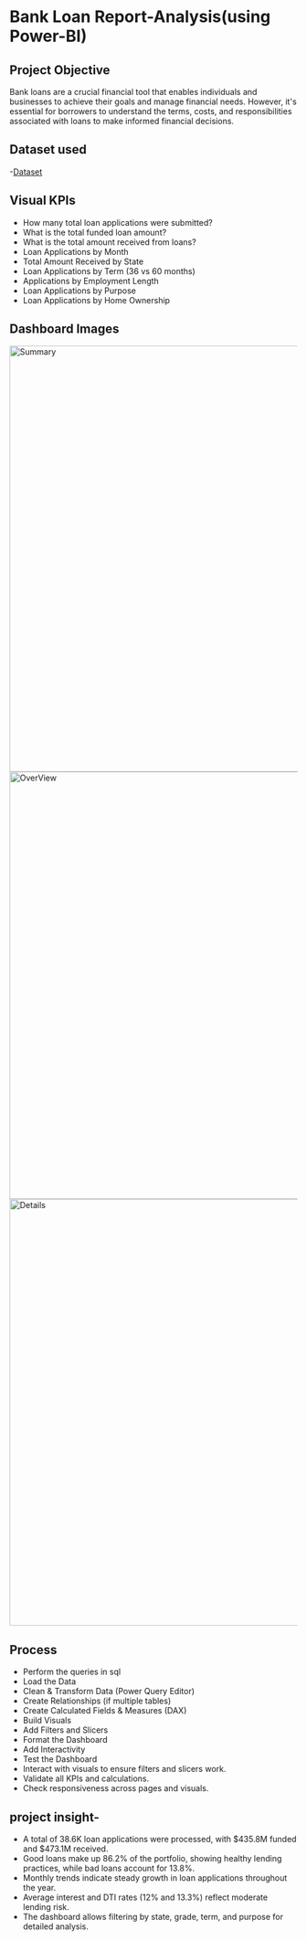 # Bank Loan Report-Analysis(using Power-BI)
## Project Objective
Bank loans are a crucial financial tool that enables individuals and businesses to achieve their goals and manage financial needs.
However, it's essential for borrowers to understand the terms, costs, and responsibilities associated with loans to make informed financial decisions.
## Dataset used
-<a href="https://github.com/bhavini-18/Bank-Loan-Report-Dashboard/blob/main/financial_loan.csv">Dataset</a>
## Visual KPIs
- How many total loan applications were submitted?
- What is the total funded loan amount?
- What is the total amount received from loans?
- Loan Applications by Month
- Total Amount Received by State
- Loan Applications by Term (36 vs 60 months)
- Applications by Employment Length
- Loan Applications by Purpose
- Loan Applications by Home Ownership

## Dashboard Images

<img width="1315" height="746" alt="Summary" src="https://github.com/user-attachments/assets/205c37cd-4b8a-412f-8673-c49be85de5d6" />
<img width="1316" height="748" alt="OverView" src="https://github.com/user-attachments/assets/33f532c7-143b-41a7-a46a-c2d135c4bfff" />
<img width="1319" height="747" alt="Details" src="https://github.com/user-attachments/assets/2264bb95-88a9-4d0f-9cd3-50c9007dc728" />

## Process

- Perform the queries in sql
- Load the Data
- Clean & Transform Data (Power Query Editor)
- Create Relationships (if multiple tables)
- Create Calculated Fields & Measures (DAX)
- Build Visuals
- Add Filters and Slicers
- Format the Dashboard
- Add Interactivity
- Test the Dashboard
- Interact with visuals to ensure filters and slicers work.
- Validate all KPIs and calculations.
- Check responsiveness across pages and visuals.

## project insight-
- A total of 38.6K loan applications were processed, with $435.8M funded and $473.1M received. 
- Good loans make up 86.2% of the portfolio, showing healthy lending practices, while bad loans account for 13.8%.
- Monthly trends indicate steady growth in loan applications throughout the year.
- Average interest and DTI rates (12% and 13.3%) reflect moderate lending risk. 
- The dashboard allows filtering by state, grade, term, and purpose for detailed analysis.
